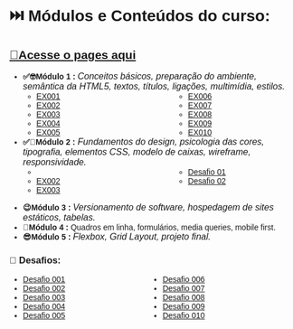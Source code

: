 <div style= "font-family: 'Montserrat', sans-serif;">
<h1>⏭️ Módulos e Conteúdos do curso:</h1>
<h2> <A href="https://arawns1.github.io/Curso-HTML-5-CSS3
/"> 🔗Acesse o pages aqui</A> </h2>
<!-- UL DE MÓDULOS -->
   <ul>
      <!-- MOD 1-->
      <li><b>✅🤓Módulo 1 : <span class ="textos" style="font-weight: 300; font-style: italic; font-size: 16px">Conceitos básicos, preparação do ambiente, semântica da HTML5, textos, títulos, ligações, multimídia, estilos.</span></b>
         <ul style="columns: 2; column-gap: 80px;">
            <li> <a href="https://arawns1.github.io/Curso-HTML-5-CSS3
/exercicios/mod.%2001/001/index.html"> EX001 </a></li>
            <li> <a href="https://arawns1.github.io/Curso-HTML-5-CSS3
/exercicios/mod.%2001/002/index.html"> EX002 </a></li>
            <li> <a href="https://arawns1.github.io/Curso-HTML-5-CSS3
/exercicios/mod.%2001/003/index.html"> EX003 </a></li>
            <li> <a href="https://arawns1.github.io/Curso-HTML-5-CSS3
/exercicios/mod.%2001/004/index.html"> EX004 </a></li>
            <li> <a href="https://arawns1.github.io/Curso-HTML-5-CSS3
/exercicios/mod.%2001/005/index.html"> EX005 </a></li>
            <li> <a href="https://arawns1.github.io/Curso-HTML-5-CSS3
/exercicios/mod.%2001/006/index.html"> EX006 </a></li>
            <li> <a href="https://arawns1.github.io/Curso-HTML-5-CSS3
/exercicios/mod.%2001/007/index.html"> EX007 </a></li>
            <li> <a href="https://arawns1.github.io/Curso-HTML-5-CSS3
/exercicios/mod.%2001/008/index.html"> EX008 </a></li>
            <li> <a href="https://arawns1.github.io/Curso-HTML-5-CSS3
/exercicios/mod.%2001/009/index.html"> EX009 </a></li>
            <li> <a href="https://arawns1.github.io/Curso-HTML-5-CSS3
/exercicios/mod.%2001/010/index.html"> EX010 </a></li>
         </ul>
      </li>
 <!--fim MOD 1 -->
<!-- MOD 2-->
      <li><b>✅🧐Módulo 2 :</b><span style="font-weight: 300; font-style: italic; font-size: 16px"> Fundamentos do design, psicologia das cores, tipografia, elementos CSS, modelo de caixas, wireframe, responsividade.</span>
         <ul style="columns: 2; column-gap: 80px;">
            <li><a href="https://arawns1.github.io/Curso-HTML-5-CSS3

/exercicios/mod.%2002/ex001/index.html">EX001</a></li>
            <li><a href="https://arawns1.github.io/Curso-HTML-5-CSS3
/exercicios/mod.%2002/ex002/index.html">EX002</a></li>
            <li><a href="https://arawns1.github.io/Curso-HTML-5-CSS3
/exercicios/mod.%2002/ex003/index.html">EX003</a></li>
            <li><a href="https://arawns1.github.io/Curso-HTML-5-CSS3
/exercicios/mod.%2002/d001/index.html">Desafio 01</a></li>
            <li><a href="https://arawns1.github.io/Curso-HTML-5-CSS3
/exercicios/mod.%2002/d002/index.html">Desafio 02</a></li>
         </ul>
      </li>
<!-- MOD 3-->
<li><b>😉Módulo 3 : </b> <span style ="font-weight: 300; font-style: italic; font-size: 16px"> Versionamento de software, hospedagem de sites estáticos, tabelas.</span></li>
<!-- MOD 4-->
<li><b>🤩Módulo 4 : </b> <span style="font-weight: 300; font-style: italic; font-size: 16px"></span> Quadros em linha, formulários, media queries, mobile first.</span></li>
<!-- MOD 5-->
<li><b>😎Módulo 5 : </b> <span style = "font-weight: 300; font-style: italic; font-size: 16px"> Flexbox, Grid Layout, projeto final.</span></li>

</ul> 
<!-- FIM UL DE MÓDULOS -->
<!-- DESAFIOS -->
<h3> 🦾 Desafios:</h3>
<ul style="columns: 2;">
   <li><a href="https://arawns1.github.io/Curso-HTML-5-CSS3
/desafios/d001/index.html"> Desafio 001 </a></li>
   <li><a href="https://arawns1.github.io/Curso-HTML-5-CSS3
/desafios/d002/index.html"> Desafio 002 </a></li>
   <li><a href="https://arawns1.github.io/Curso-HTML-5-CSS3
/desafios/d003/index.html"> Desafio 003 </a></li>
   <li><a href="https://arawns1.github.io/Curso-HTML-5-CSS3
/desafios/d004/index.html"> Desafio 004 </a></li>
   <li><a href="https://arawns1.github.io/Curso-HTML-5-CSS3
/desafios/d005/index.html"> Desafio 005</a></li>
   <li><a href="https://arawns1.github.io/Curso-HTML-5-CSS3
/desafios/d006/index.html"> Desafio 006 </a></li>
   <li><a href="https://arawns1.github.io/Curso-HTML-5-CSS3
/desafios/d007/index.html"> Desafio 007 </a></li>
   <li><a href="https://arawns1.github.io/Curso-HTML-5-CSS3
/desafios/d008/index.html"> Desafio 008 </a></li>
   <li><a href="https://arawns1.github.io/Curso-HTML-5-CSS3
/desafios/d009/index.html"> Desafio 009 </a></li>
   <li><a href="https://arawns1.github.io/Curso-HTML-5-CSS3
/desafios/d010/index.html"> Desafio 010 </a></li>
</ul>
<!-- FIM UL DESAFIOS -->
</div>
